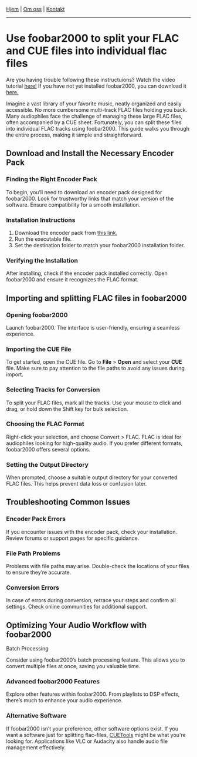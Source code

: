 <link rel="stylesheet" type="text/css" href="/custom.css">

[Hjem](index.md) | [Om oss](om.md) | [Kontakt](kontakt.md)

---

# Use foobar2000 to split your FLAC and CUE files into individual flac files

Are you having trouble following these instructuions? Watch the video tutorial [here!](https://youtu.be/lc4BL2adPeo?si=y3jApKJ0NXNRdojd)
If you have not yet installed foobar2000, you can download it [here.](https://www.foobar2000.org/download)

Imagine a vast library of your favorite music, neatly organized and easily accessible. No more cumbersome multi-track FLAC files holding you back. 
Many audiophiles face the challenge of managing these large FLAC files, often accompanied by a CUE sheet. Fortunately, you can split these files into individual FLAC tracks using foobar2000. 
This guide walks you through the entire process, making it simple and straightforward.

## Download and Install the Necessary Encoder Pack
### Finding the Right Encoder Pack

To begin, you’ll need to download an encoder pack designed for foobar2000. Look for trustworthy links that match your version of the software. Ensure compatibility for a smooth installation.

### Installation Instructions

1. Download the encoder pack from [this link.](https://www.foobar2000.org/encoderpack)
2. Run the executable file.
3. Set the destination folder to match your foobar2000 installation folder.

### Verifying the Installation

After installing, check if the encoder pack installed correctly. Open foobar2000 and ensure it recognizes the FLAC format.

## Importing and splitting FLAC files in foobar2000
### Opening foobar2000

Launch foobar2000. The interface is user-friendly, ensuring a seamless experience.

### Importing the CUE File

To get started, open the CUE file. Go to __File__ > __Open__ and select your __CUE__ file. Make sure to pay attention to the file paths to avoid any issues during import.

### Selecting Tracks for Conversion

To split your FLAC files, mark all the tracks. Use your mouse to click and drag, or hold down the Shift key for bulk selection.
### Choosing the FLAC Format

Right-click your selection, and choose Convert > FLAC. FLAC is ideal for audiophiles looking for high-quality audio. If you prefer different formats, foobar2000 offers several options.
### Setting the Output Directory

When prompted, choose a suitable output directory for your converted FLAC files. This helps prevent data loss or confusion later.
## Troubleshooting Common Issues
### Encoder Pack Errors

If you encounter issues with the encoder pack, check your installation. Review forums or support pages for specific guidance.
### File Path Problems

Problems with file paths may arise. Double-check the locations of your files to ensure they’re accurate.
### Conversion Errors

In case of errors during conversion, retrace your steps and confirm all settings. Check online communities for additional support.
## Optimizing Your Audio Workflow with foobar2000
Batch Processing

Consider using foobar2000’s batch processing feature. This allows you to convert multiple files at once, saving you valuable time.
### Advanced foobar2000 Features

Explore other features within foobar2000. From playlists to DSP effects, there’s much to enhance your audio experience.
### Alternative Software

If foobar2000 isn’t your preference, other software options exist. If you want a software just for splitting flac-files, [CUETools](http://cue.tools/wiki/CUETools_Download) might be what you're looking for. 
Applications like VLC or Audacity also handle audio file management effectively.
